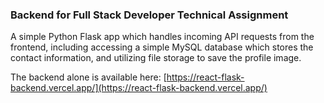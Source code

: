 ### Backend for Full Stack Developer Technical Assignment

A simple Python Flask app which handles incoming API requests from the frontend, including accessing a simple MySQL database which stores the contact information, and utilizing file storage to save the profile image.

The backend alone is available here: [https://react-flask-backend.vercel.app/](https://react-flask-backend.vercel.app/)

